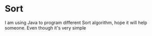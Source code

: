 # Sort

I am using Java to program different Sort algorithm, hope it will help someone. Even though it's very simple 